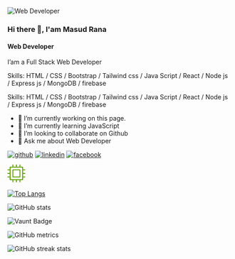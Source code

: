 ![Web Developer](https://i.ibb.co.com/bgT7ZWpR/wp8903951.jpg)

### Hi there 👋, I'am Masud Rana
#### Web Developer


I’am a Full Stack Web Developer

Skills: HTML / CSS / Bootstrap / Tailwind css / Java Script / React / Node js / Express js / MongoDB / firebase


Skills: HTML / CSS / Bootstrap / Tailwind css / Java Script / React / Node js / Express js / MongoDB / firebase

- 🔭 I’m currently working on this page. 
- 🌱 I’m currently learning JavaScript 
- 👯 I’m looking to collaborate on Github 
- 💬 Ask me about Web Developer 


[<img src='https://cdn.jsdelivr.net/npm/simple-icons@3.0.1/icons/github.svg' alt='github' height='40'>](https://github.com/https://github.com/Masud906)  [<img src='https://cdn.jsdelivr.net/npm/simple-icons@3.0.1/icons/linkedin.svg' alt='linkedin' height='40'>](https://www.linkedin.com/in/https://www.linkedin.com/feed//)  [<img src='https://cdn.jsdelivr.net/npm/simple-icons@3.0.1/icons/facebook.svg' alt='facebook' height='40'>](https://www.facebook.com/https://www.facebook.com/mdmasudrana.masud.142892/)  

<a href='https://docs.github.com/en/developers'><img src='https://raw.githubusercontent.com/acervenky/animated-github-badges/master/assets/devbadge.gif' width='40' height='40'></a> 

[![Top Langs](https://github-readme-stats.vercel.app/api/top-langs/?username=https://github.com/Masud906)](https://github.com/anuraghazra/github-readme-stats)

![GitHub stats](https://github-readme-stats.vercel.app/api?username=https://github.com/Masud906&show_icons=true&count_private=true)  

![Vaunt Badge](https://api.vaunt.dev/v1/github/entities/https://github.com/Masud906/contributions?format=svg&private=true)  

![GitHub metrics](https://metrics.lecoq.io/https://github.com/Masud906)  

![GitHub streak stats](https://streak-stats.demolab.com/?user=https://github.com/Masud906)  

